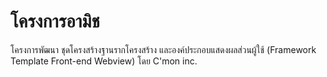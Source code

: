 # โครงการอามิช

โครงการพัฒนา ชุดโครงสร้างฐานรากโครงสร้าง และองค์ประกอบแสดงผลส่วนผู้ใช้ (Framework Template Front-end Webview)
โดย C'mon inc.
